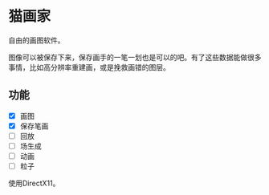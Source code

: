 # 猫画家
自由的画图软件。

图像可以被保存下来，保存画手的一笔一划也是可以的吧。有了这些数据能做很多事情，比如高分辨率重建画，或是挽救画错的图层。

## 功能
- [x] 画图
- [x] 保存笔画
- [ ] 回放
- [ ] 场生成
- [ ] 动画
- [ ] 粒子

使用DirectX11。